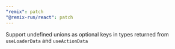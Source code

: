 ```yaml
---
"remix": patch
"@remix-run/react": patch
---
```


Support undefined unions as optional keys in types returned from `useLoaderData` and `useActionData`
